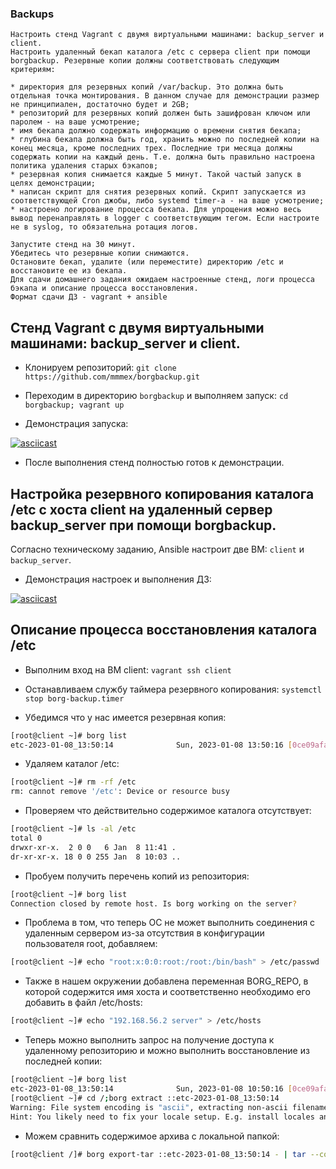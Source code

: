 ### Backups

```
Настроить стенд Vagrant с двумя виртуальными машинами: backup_server и client.
Настроить удаленный бекап каталога /etc c сервера client при помощи borgbackup. Резервные копии должны соответствовать следующим критериям:

* директория для резервных копий /var/backup. Это должна быть отдельная точка монтирования. В данном случае для демонстрации размер не принципиален, достаточно будет и 2GB;
* репозиторий для резервных копий должен быть зашифрован ключом или паролем - на ваше усмотрение;
* имя бекапа должно содержать информацию о времени снятия бекапа;
* глубина бекапа должна быть год, хранить можно по последней копии на конец месяца, кроме последних трех. Последние три месяца должны содержать копии на каждый день. Т.е. должна быть правильно настроена политика удаления старых бэкапов;
* резервная копия снимается каждые 5 минут. Такой частый запуск в целях демонстрации;
* написан скрипт для снятия резервных копий. Скрипт запускается из соответствующей Cron джобы, либо systemd timer-а - на ваше усмотрение;
* настроено логирование процесса бекапа. Для упрощения можно весь вывод перенаправлять в logger с соответствующим тегом. Если настроите не в syslog, то обязательна ротация логов.

Запустите стенд на 30 минут.
Убедитесь что резервные копии снимаются.
Остановите бекап, удалите (или переместите) директорию /etc и восстановите ее из бекапа.
Для сдачи домашнего задания ожидаем настроенные стенд, логи процесса бэкапа и описание процесса восстановления.
Формат сдачи ДЗ - vagrant + ansible
```

## Стенд Vagrant с двумя виртуальными машинами: backup_server и client.

* Клонируем репозиторий: `git clone https://github.com/mmmex/borgbackup.git`

* Переходим в директорию `borgbackup` и выполняем запуск: `cd borgbackup; vagrant up`

* Демонстрация запуска:

[![asciicast](https://asciinema.org/a/550237.svg)](https://asciinema.org/a/550237)

* После выполнения стенд полностью готов к демонстрации.

## Настройка резервного копирования каталога /etc с хоста client на удаленный сервер backup_server при помощи borgbackup.

Согласно техническому заданию, Ansible настроит две ВМ: `client` и `backup_server`.

* Демонстрация настроек и выполнения ДЗ:

[![asciicast](https://asciinema.org/a/UoXDXIQm5i94fgeuRqlLdU4qY.svg)](https://asciinema.org/a/UoXDXIQm5i94fgeuRqlLdU4qY)

## Описание процесса восстановления каталога /etc

* Выполним вход на ВМ client: `vagrant ssh client`

* Останавливаем службу таймера резервного копирования: `systemctl stop borg-backup.timer`

* Убедимся что у нас имеется резервная копия:

```bash
[root@client ~]# borg list                                                                                                        
etc-2023-01-08_13:50:14              Sun, 2023-01-08 13:50:16 [0ce09afadd14227fd23b11fe0a0dcae5ae92f6a4d3d52fa56d9d2ce9de7df42f]
```

* Удаляем каталог /etc:

```bash
[root@client ~]# rm -rf /etc                                                                                                      
rm: cannot remove '/etc': Device or resource busy
```

* Проверяем что действительно содержимое каталога отсутствует:

```bash
[root@client ~]# ls -al /etc                                                                                                      
total 0                                                                                                                           
drwxr-xr-x.  2 0 0   6 Jan  8 11:41 .                                                                                             
dr-xr-xr-x. 18 0 0 255 Jan  8 10:03 ..
```

* Пробуем получить перечень копий из репозитория:

```bash
[root@client ~]# borg list                                                                                                        
Connection closed by remote host. Is borg working on the server?
```

* Проблема в том, что теперь ОС не может выполнить соединения с удаленным сервером из-за отсутствия в конфигурации пользователя root, добавляем:

```bash
[root@client ~]# echo "root:x:0:0:root:/root:/bin/bash" > /etc/passwd 
```

* Также в нашем окружении добавлена переменная BORG_REPO, в которой содержится имя хоста и соответственно необходимо его добавить в файл /etc/hosts:

```bash
[root@client ~]# echo "192.168.56.2 server" > /etc/hosts
```

* Теперь можно выполнить запрос на получение доступа к удаленному репозиторию и можно выполнить восстановление из последней копии:

```bash
[root@client ~]# borg list                                                                                                        
etc-2023-01-08_13:50:14              Sun, 2023-01-08 10:50:16 [0ce09afadd14227fd23b11fe0a0dcae5ae92f6a4d3d52fa56d9d2ce9de7df42f]
[root@client ~]# cd /;borg extract ::etc-2023-01-08_13:50:14                                                                      
Warning: File system encoding is "ascii", extracting non-ascii filenames will not be supported.                                   
Hint: You likely need to fix your locale setup. E.g. install locales and use: LANG=en_US.UTF-8
```

* Можем сравнить содержимое архива с локальной папкой:

```bash
[root@client /]# borg export-tar ::etc-2023-01-08_13:50:14 - | tar --compare -f - -C /
```